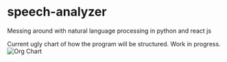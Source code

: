 # speech-analyzer
Messing around with natural language processing in python and react js

Current ugly chart of how the program will be structured. Work in progress. 
![Org Chart](https://raw.githubusercontent.com/rmwdeveloper/speech-analyzer/dev/chart.png)
